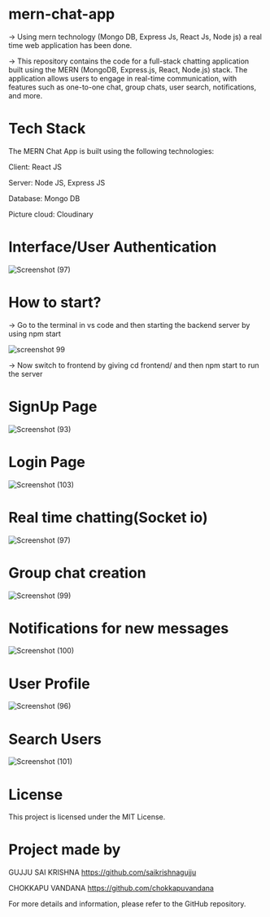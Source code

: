 # mern-chat-app
-> Using mern technology (Mongo DB, Express Js, React Js, Node js) a real time web application has been done.

-> This repository contains the code for a full-stack chatting application built using the MERN (MongoDB, Express.js, React, Node.js) stack. 
  The application allows users to engage in real-time communication, with features such as one-to-one chat, group chats, user search, notifications, and more.

# Tech Stack
The MERN Chat App is built using the following technologies:

Client: React JS

Server: Node JS, Express JS

Database: Mongo DB

Picture cloud: Cloudinary

# Interface/User Authentication
![Screenshot (97)](https://github.com/saikrishnagujju/MERN_Messenger/assets/108881183/51628355-73c4-4ed0-85c4-0b3903b65eda)



# How to start?
-> Go to the terminal in vs code and then starting the backend server by using npm start

![screenshot 99](https://github.com/saikrishnagujju/MERN_Messenger/assets/108881183/07f02c31-37c2-4adb-b201-46fb866a62f1)


-> Now switch to frontend by giving cd frontend/ and then npm start to run the server

# SignUp Page
![Screenshot (93)](https://github.com/saikrishnagujju/MERN_Messenger/assets/108881183/5839e7b4-961d-489d-b6f4-9db4fcd2113b)



# Login Page
![Screenshot (103)](https://github.com/saikrishnagujju/MERN_Messenger/assets/108881183/807ec88c-31d5-4050-b143-34d6ec5d12a4)



# Real time chatting(Socket io) 
![Screenshot (97)](https://github.com/saikrishnagujju/MERN_Messenger/assets/108881183/7e3cff7d-022f-4c6f-8c77-5b02ac883cd8)



# Group chat creation

![Screenshot (99)](https://github.com/saikrishnagujju/MERN_Messenger/assets/108881183/1ad951f5-1e8e-4fb4-b9db-033073c7a9ed)




# Notifications for new messages
![Screenshot (100)](https://github.com/saikrishnagujju/MERN_Messenger/assets/108881183/73b947e7-da4f-45c5-8a2d-0fa4b6a988a2)



# User Profile
![Screenshot (96)](https://github.com/saikrishnagujju/MERN_Messenger/assets/108881183/67548c0f-2257-47c3-9ef5-ff5a67aa629f)




# Search Users
![Screenshot (101)](https://github.com/saikrishnagujju/MERN_Messenger/assets/108881183/2b4a9a71-bb5a-45aa-814a-2cde20b4c795)



# License
This project is licensed under the MIT License.

# Project made by

GUJJU SAI KRISHNA  https://github.com/saikrishnagujju

CHOKKAPU VANDANA  https://github.com/chokkapuvandana

For more details and information, please refer to the GitHub repository.
